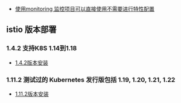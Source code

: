 * [使用monitoring 监控项目可以直接使用不需要进行特性配置](../monitoring)
##  istio 版本部署
### 1.4.2  支持K8S 1.14到1.18
* [1.4.2版本安装](./CHANGELOG-1.4.2.md)
### 1.11.2 测试过的 Kubernetes 发行版包括 1.19, 1.20, 1.21, 1.22
* [1.11.2版本安装](./CHANGELOG-1.11.2.md)

